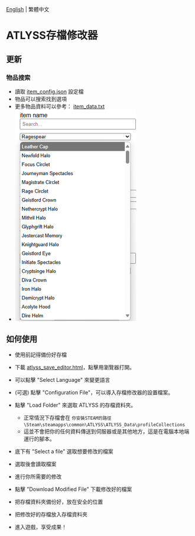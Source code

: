 [English](README.md) | 繁體中文

# ATLYSS存檔修改器
## 更新
### 物品搜索
* 讀取 [item_config.json](config/item_config.json) 設定檔
* 物品可以搜索找到選項
* 更多物品資料可以參考： [item_data.txt](data/only_level_item_data.txt)
* ![item_config](image/item_config.png)
## 如何使用
* 使用前記得備份好存檔

* 下載 [atlyss_save_editor.html](atlyss_save_editor.html)，點擊用瀏覽器打開。
* 可以點擊 "Select Language" 來變更語言
* (可選) 點擊 "Configuration File"，可以導入存檔修改器的設置檔案。
* 點擊 "Load Folder" 來選取 ATLYSS 的存檔資料夾。
  * 正常情況下存檔會在 ```你安裝STEAM的路徑\Steam\steamapps\common\ATLYSS\ATLYSS_Data\profileCollections```
  * 這並不會把你的任何資料傳送到伺服器或是其他地方，這是在電腦本地端運行的腳本。
* 底下有 "Select a file" 選取想要修改的檔案
* 選取後會讀取檔案
* 進行你所需要的修改
* 點擊 "Download Modified File" 下載修改好的檔案
* 把存檔資料夾備份好，放在安全的位置
* 把修改好的存檔放入存檔資料夾
* 進入遊戲，享受成果！

